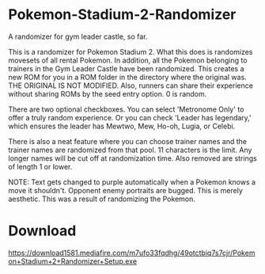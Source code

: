 # Pokemon-Stadium-2-Randomizer
A randomizer for gym leader castle, so far.

This is a randomizer for Pokemon Stadium 2. What this does is randomizes movesets of all rental Pokemon. In addition, all the Pokemon belonging to trainers in the Gym Leader Castle have been randomized. This creates a new ROM for you in a ROM folder in the directory where the original was. THE ORIGINAL IS NOT MODIFIED. Also, runners can share their experience without sharing ROMs by the seed entry option. 0 is random.

There are two optional checkboxes. You can select 'Metronome Only' to offer a truly random experience. Or you can check 'Leader has legendary,' which ensures the leader has Mewtwo, Mew, Ho-oh, Lugia, or Celebi.

There is also a neat feature where you can choose trainer names and the trainer names are randomized from that pool. 11 characters is the limit. Any longer names will be cut off at randomization time. Also removed are strings of length 1 or lower.

NOTE:
Text gets changed to purple automatically when a Pokemon knows a move it shouldn't.
Opponent enemy portraits are bugged. This is merely aesthetic. This was a result of randomizing the Pokemon.

# Download
https://download1581.mediafire.com/m7ufo33fqdhg/49otctbiq7s7cjr/Pokemon+Stadium+2+Randomizer+Setup.exe
